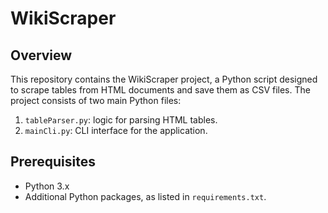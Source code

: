 # WikiScraper

## Overview
This repository contains the WikiScraper project, a Python script designed to scrape tables from HTML documents and save them as CSV files. The project consists of two main Python files:

1. `tableParser.py`:  logic for parsing HTML tables.
2. `mainCli.py`:  CLI interface for the application.

## Prerequisites

- Python 3.x
- Additional Python packages, as listed in `requirements.txt`.
